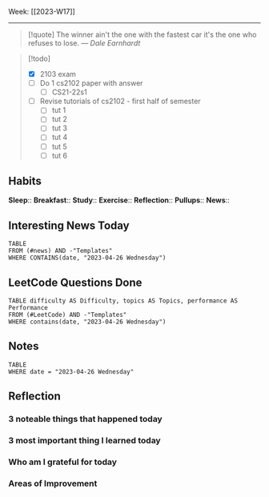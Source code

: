 Week: [[2023-W17]]
- - -
>[!quote]
> The winner ain't the one with the fastest car it's the one who refuses to lose.
> — <cite>Dale Earnhardt</cite>

>[!todo]
>- [x] 2103 exam
>- [ ] Do 1 cs2102 paper with answer
>	- [ ] CS21-22s1
>- [ ] Revise tutorials of cs2102 - first half of semester
>	- [ ] tut 1
>	- [ ] tut 2
>	- [ ] tut 3
>	- [ ] tut 4
>	- [ ] tut 5
>	- [ ] tut 6

## Habits

**Sleep**::
**Breakfast**::
**Study**:: 
**Exercise**:: 
**Reflection**:: 
**Pullups**::
**News**::

## Interesting News Today

```dataview
TABLE 
FROM (#news) AND -"Templates"
WHERE CONTAINS(date, "2023-04-26 Wednesday") 
```

## LeetCode Questions Done

```dataview
TABLE difficulty AS Difficulty, topics AS Topics, performance AS Performance
FROM (#LeetCode) AND -"Templates"
WHERE contains(date, "2023-04-26 Wednesday") 
```

## Notes

```dataview
TABLE
WHERE date = "2023-04-26 Wednesday"
```

## Reflection

### 3 noteable things that happened today

### 3 most important thing I learned today

### Who am I grateful for today

### Areas of Improvement